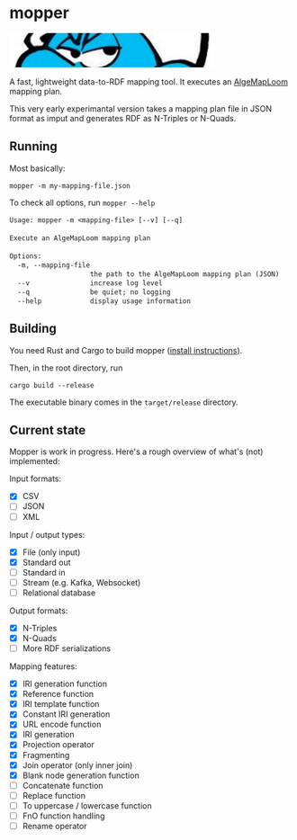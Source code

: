 # mopper

![](mopper.png)

A fast, lightweight data-to-RDF mapping tool.
It executes an [AlgeMapLoom](https://github.com/s-minoo/algemaploom-rs/blob/main/README.md) mapping plan.

This very early experimantal version takes a mapping plan file in JSON format
as imput and generates RDF as N-Triples or N-Quads.

## Running

Most basically:
```
mopper -m my-mapping-file.json
```

To check all options, run `mopper --help`
```
Usage: mopper -m <mapping-file> [--v] [--q]

Execute an AlgeMapLoom mapping plan

Options:
  -m, --mapping-file
                    the path to the AlgeMapLoom mapping plan (JSON)
  --v               increase log level
  --q               be quiet; no logging
  --help            display usage information
```

## Building
You need Rust and Cargo to build mopper ([install instructions](https://www.rust-lang.org/tools/install)).

Then, in the root directory, run

```
cargo build --release
```

The executable binary comes in the `target/release` directory.


## Current state

Mopper is work in progress. Here's a rough overview of what's (not) implemented:

Input formats: 
- [x] CSV
- [ ] JSON
- [ ] XML

Input / output types:
- [x] File (only input)
- [x] Standard out
- [ ] Standard in
- [ ] Stream (e.g. Kafka, Websocket)
- [ ] Relational database

Output formats:
- [x] N-Triples
- [x] N-Quads
- [ ] More RDF serializations

Mapping features:
- [x] IRI generation function
- [x] Reference function
- [x] IRI template function
- [x] Constant IRI generation
- [x] URL encode function
- [x] IRI generation
- [x] Projection operator
- [x] Fragmenting
- [x] Join operator (only inner join)
- [x] Blank node generation function
- [ ] Concatenate function
- [ ] Replace function
- [ ] To uppercase  / lowercase function
- [ ] FnO function handling
- [ ] Rename operator
